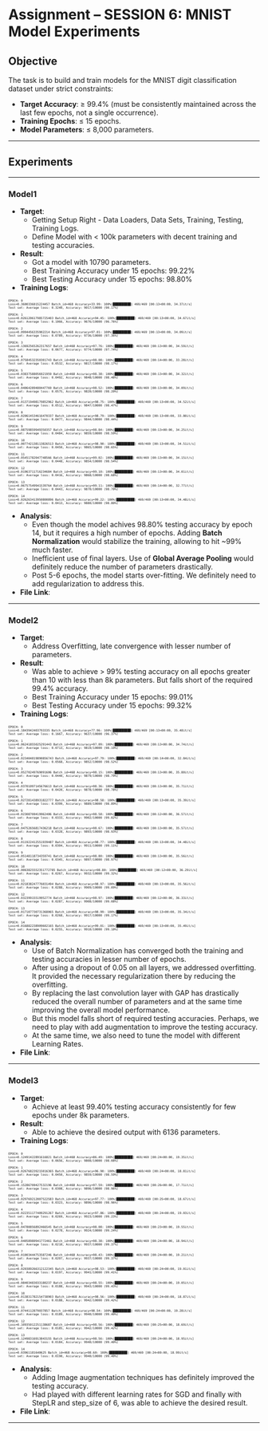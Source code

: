 # Assignment – SESSION 6: MNIST Model Experiments

## Objective

The task is to build and train models for the MNIST digit classification dataset under strict constraints:

 - **Target Accuracy**: ≥ 99.4% (must be consistently maintained across the last few epochs, not a single occurrence).
 - **Training Epochs**: ≤ 15 epochs.
 - **Model Parameters**: ≤ 8,000 parameters.


---
## Experiments
---
### Model1
 - **Target**:
    - Getting Setup Right - Data Loaders, Data Sets, Training, Testing, Training Logs. 
    - Define Model with < 100k parameters with decent training and testing accuracies.
 - **Result**:
    - Got a model with 10790 parameters.
    - Best Training Accuracy under 15 epochs: 99.22%
    - Best Testing Accuracy under 15 epochs: 98.80%
 - **Training Logs**:
<pre style="font-size:6px;">
EPOCH: 0
Loss=0.3600336015224457 Batch_id=468 Accuracy=33.99: 100%|██████████| 469/469 [00:13<00:00, 34.37it/s]
Test set: Average loss: 0.3240, Accuracy: 9017/10000 (90.17%)

EPOCH: 1
Loss=0.026120617985725403 Batch_id=468 Accuracy=94.45: 100%|██████████| 469/469 [00:13<00:00, 34.67it/s]
Test set: Average loss: 0.1066, Accuracy: 9676/10000 (96.76%)

EPOCH: 2
Loss=0.0994456335902214 Batch_id=468 Accuracy=97.01: 100%|██████████| 469/469 [00:13<00:00, 34.09it/s]
Test set: Average loss: 0.0789, Accuracy: 9736/10000 (97.36%)

EPOCH: 3
Loss=0.13692565262317657 Batch_id=468 Accuracy=97.76: 100%|██████████| 469/469 [00:13<00:00, 34.59it/s]
Test set: Average loss: 0.0677, Accuracy: 9774/10000 (97.74%)

EPOCH: 4
Loss=0.07584532350301743 Batch_id=468 Accuracy=98.08: 100%|██████████| 469/469 [00:14<00:00, 33.28it/s]
Test set: Average loss: 0.0532, Accuracy: 9817/10000 (98.17%)

EPOCH: 5
Loss=0.03837588056921959 Batch_id=468 Accuracy=98.38: 100%|██████████| 469/469 [00:13<00:00, 34.32it/s]
Test set: Average loss: 0.0492, Accuracy: 9848/10000 (98.48%)

EPOCH: 6
Loss=0.04064289480447769 Batch_id=468 Accuracy=98.52: 100%|██████████| 469/469 [00:13<00:00, 34.09it/s]
Test set: Average loss: 0.0575, Accuracy: 9820/10000 (98.20%)

EPOCH: 7
Loss=0.013719498179852962 Batch_id=468 Accuracy=98.75: 100%|██████████| 469/469 [00:13<00:00, 34.52it/s]
Test set: Average loss: 0.0512, Accuracy: 9847/10000 (98.47%)

EPOCH: 8
Loss=0.020614534616470337 Batch_id=468 Accuracy=98.79: 100%|██████████| 469/469 [00:13<00:00, 33.80it/s]
Test set: Average loss: 0.0477, Accuracy: 9844/10000 (98.44%)

EPOCH: 9
Loss=0.08759859949350357 Batch_id=468 Accuracy=98.84: 100%|██████████| 469/469 [00:13<00:00, 34.25it/s]
Test set: Average loss: 0.0484, Accuracy: 9859/10000 (98.59%)

EPOCH: 10
Loss=0.007742138113826513 Batch_id=468 Accuracy=98.90: 100%|██████████| 469/469 [00:13<00:00, 34.51it/s]
Test set: Average loss: 0.0450, Accuracy: 9865/10000 (98.65%)

EPOCH: 11
Loss=0.05451782047748566 Batch_id=468 Accuracy=99.02: 100%|██████████| 469/469 [00:13<00:00, 34.15it/s]
Test set: Average loss: 0.0448, Accuracy: 9854/10000 (98.54%)

EPOCH: 12
Loss=0.01963711716234684 Batch_id=468 Accuracy=99.10: 100%|██████████| 469/469 [00:13<00:00, 34.01it/s]
Test set: Average loss: 0.0416, Accuracy: 9868/10000 (98.68%)

EPOCH: 13
Loss=0.06757549941539764 Batch_id=468 Accuracy=99.11: 100%|██████████| 469/469 [00:14<00:00, 32.77it/s]
Test set: Average loss: 0.0443, Accuracy: 9870/10000 (98.70%)

EPOCH: 14
Loss=0.026263413950800896 Batch_id=468 Accuracy=99.22: 100%|██████████| 469/469 [00:13<00:00, 34.48it/s]
Test set: Average loss: 0.0413, Accuracy: 9880/10000 (98.80%)
</pre>
 - **Analysis**:
    - Even though the model achives 98.80% testing accuracy by epoch 14, but it requires a high number of epochs. Adding **Batch Normalization** would stabilize the training, allowing to hit ~99% much faster.
    - Inefficient use of final layers. Use of **Global Average Pooling** would definitely reduce the number of parameters drastically.
    - Post 5-6 epochs, the model starts over-fitting. We definitely need to add regularization to address this.
 - **File Link**:

---
### Model2
 - **Target**:
    - Address Overfitting, late convergence with lesser number of parameters.
 - **Result**:
    - Was able to achieve > 99% testing accuracy on all epochs greater than 10 with less than 8k parameters. But falls short of the required 99.4% accuracy.
    - Best Training Accuracy under 15 epochs: 99.01%
    - Best Testing Accuracy under 15 epochs: 99.32%
 - **Training Logs**:
<pre style="font-size:6px;">
EPOCH: 0
Loss=0.1843942403793335 Batch_id=468 Accuracy=77.96: 100%|██████████| 469/469 [00:13<00:00, 35.48it/s]
Test set: Average loss: 0.1667, Accuracy: 9637/10000 (96.37%)

EPOCH: 1
Loss=0.06241855025291443 Batch_id=468 Accuracy=97.09: 100%|██████████| 469/469 [00:13<00:00, 34.74it/s]
Test set: Average loss: 0.0713, Accuracy: 9819/10000 (98.19%)

EPOCH: 2
Loss=0.023404819890856743 Batch_id=468 Accuracy=97.79: 100%|██████████| 469/469 [00:14<00:00, 32.84it/s]
Test set: Average loss: 0.0568, Accuracy: 9852/10000 (98.52%)

EPOCH: 3
Loss=0.05270249769091606 Batch_id=468 Accuracy=98.15: 100%|██████████| 469/469 [00:13<00:00, 35.80it/s]
Test set: Average loss: 0.0440, Accuracy: 9879/10000 (98.79%)

EPOCH: 4
Loss=0.03701097145676613 Batch_id=468 Accuracy=98.36: 100%|██████████| 469/469 [00:13<00:00, 35.71it/s]
Test set: Average loss: 0.0420, Accuracy: 9878/10000 (98.78%)

EPOCH: 5
Loss=0.027281438931822777 Batch_id=468 Accuracy=98.58: 100%|██████████| 469/469 [00:13<00:00, 35.39it/s]
Test set: Average loss: 0.0399, Accuracy: 9889/10000 (98.89%)

EPOCH: 6
Loss=0.02308700419962406 Batch_id=468 Accuracy=98.58: 100%|██████████| 469/469 [00:12<00:00, 36.57it/s]
Test set: Average loss: 0.0333, Accuracy: 9902/10000 (99.02%)

EPOCH: 7
Loss=0.04752656817436218 Batch_id=468 Accuracy=98.67: 100%|██████████| 469/469 [00:13<00:00, 35.57it/s]
Test set: Average loss: 0.0328, Accuracy: 9893/10000 (98.93%)

EPOCH: 8
Loss=0.011922412551939487 Batch_id=468 Accuracy=98.77: 100%|██████████| 469/469 [00:13<00:00, 34.48it/s]
Test set: Average loss: 0.0304, Accuracy: 9911/10000 (99.11%)

EPOCH: 9
Loss=0.05148118734359741 Batch_id=468 Accuracy=98.80: 100%|██████████| 469/469 [00:13<00:00, 35.56it/s]
Test set: Average loss: 0.0345, Accuracy: 9897/10000 (98.97%)

EPOCH: 10
Loss=0.0063825552351772785 Batch_id=468 Accuracy=98.80: 100%|██████████| 469/469 [00:12<00:00, 36.29it/s]
Test set: Average loss: 0.0267, Accuracy: 9932/10000 (99.32%)

EPOCH: 11
Loss=0.021838247776031494 Batch_id=468 Accuracy=98.97: 100%|██████████| 469/469 [00:13<00:00, 35.56it/s]
Test set: Average loss: 0.0288, Accuracy: 9909/10000 (99.09%)

EPOCH: 12
Loss=0.03239915519952774 Batch_id=468 Accuracy=98.97: 100%|██████████| 469/469 [00:12<00:00, 36.33it/s]
Test set: Average loss: 0.0287, Accuracy: 9908/10000 (99.08%)

EPOCH: 13
Loss=0.017107730731368065 Batch_id=468 Accuracy=98.99: 100%|██████████| 469/469 [00:13<00:00, 35.34it/s]
Test set: Average loss: 0.0268, Accuracy: 9917/10000 (99.17%)

EPOCH: 14
Loss=0.016882238909602165 Batch_id=468 Accuracy=99.01: 100%|██████████| 469/469 [00:13<00:00, 35.49it/s]
Test set: Average loss: 0.0255, Accuracy: 9910/10000 (99.10%)
</pre>

 - **Analysis**:
    - Use of Batch Normalization has converged both the training and testing accuracies in lesser number of epochs.
    - After using a dropout of 0.05 on all layers, we addressed overfitting. It provided the necessary regularization there by reducing the overfitting.
    - By replacing the last convolution layer with GAP has drastically reduced the overall number of parameters and at the same time improving the overall model performance.
    - But this model falls short of required testing accuracies. Perhaps, we need to play with add augmentation to improve the testing accuracy.
    - At the same time, we also need to tune the model with different Learning Rates.
 - **File Link**:

---
### Model3
 - **Target**:
    - Achieve at least 99.40% testing accuracy consistently for few epochs under 8k parameters.
 - **Result**:
    - Able to achieve the desired output with 6136 parameters.
 - **Training Logs**:
<pre style="font-size:6px;">
EPOCH: 0
Loss=0.12491422891616821 Batch_id=468 Accuracy=86.49: 100%|██████████| 469/469 [00:24<00:00, 19.35it/s]
Test set: Average loss: 0.0656, Accuracy: 9808/10000 (98.08%)

EPOCH: 1
Loss=0.026768239215016365 Batch_id=468 Accuracy=96.90: 100%|██████████| 469/469 [00:24<00:00, 18.81it/s]
Test set: Average loss: 0.0450, Accuracy: 9859/10000 (98.59%)

EPOCH: 2
Loss=0.15286700427532196 Batch_id=468 Accuracy=97.59: 100%|██████████| 469/469 [00:26<00:00, 17.71it/s]
Test set: Average loss: 0.0308, Accuracy: 9896/10000 (98.96%)

EPOCH: 3
Loss=0.029769212007522583 Batch_id=468 Accuracy=97.77: 100%|██████████| 469/469 [00:25<00:00, 18.67it/s]
Test set: Average loss: 0.0323, Accuracy: 9896/10000 (98.96%)

EPOCH: 4
Loss=0.022351177409291267 Batch_id=468 Accuracy=97.86: 100%|██████████| 469/469 [00:24<00:00, 19.03it/s]
Test set: Average loss: 0.0269, Accuracy: 9923/10000 (99.23%)

EPOCH: 5
Loss=0.04780856892466545 Batch_id=468 Accuracy=98.08: 100%|██████████| 469/469 [00:23<00:00, 19.55it/s]
Test set: Average loss: 0.0278, Accuracy: 9924/10000 (99.24%)

EPOCH: 6
Loss=0.04058980941772461 Batch_id=468 Accuracy=98.38: 100%|██████████| 469/469 [00:24<00:00, 18.94it/s]
Test set: Average loss: 0.0210, Accuracy: 9937/10000 (99.37%)

EPOCH: 7
Loss=0.01003444753587246 Batch_id=468 Accuracy=98.43: 100%|██████████| 469/469 [00:24<00:00, 19.21it/s]
Test set: Average loss: 0.0207, Accuracy: 9937/10000 (99.37%)

EPOCH: 8
Loss=0.020389266312122345 Batch_id=468 Accuracy=98.53: 100%|██████████| 469/469 [00:24<00:00, 19.01it/s]
Test set: Average loss: 0.0197, Accuracy: 9941/10000 (99.41%)

EPOCH: 9
Loss=0.08403483033180237 Batch_id=468 Accuracy=98.55: 100%|██████████| 469/469 [00:24<00:00, 19.05it/s]
Test set: Average loss: 0.0188, Accuracy: 9943/10000 (99.43%)

EPOCH: 10
Loss=0.013831782154738903 Batch_id=468 Accuracy=98.56: 100%|██████████| 469/469 [00:24<00:00, 18.87it/s]
Test set: Average loss: 0.0188, Accuracy: 9942/10000 (99.42%)

EPOCH: 11
Loss=0.0744112879037857 Batch_id=468 Accuracy=98.54: 100%|██████████| 469/469 [00:24<00:00, 19.28it/s]
Test set: Average loss: 0.0189, Accuracy: 9940/10000 (99.40%)

EPOCH: 12
Loss=0.10935012251138687 Batch_id=468 Accuracy=98.56: 100%|██████████| 469/469 [00:25<00:00, 18.69it/s]
Test set: Average loss: 0.0185, Accuracy: 9942/10000 (99.42%)

EPOCH: 13
Loss=0.12498316913843155 Batch_id=468 Accuracy=98.56: 100%|██████████| 469/469 [00:24<00:00, 18.95it/s]
Test set: Average loss: 0.0184, Accuracy: 9940/10000 (99.40%)

EPOCH: 14
Loss=0.03961181640625 Batch_id=468 Accuracy=98.60: 100%|██████████| 469/469 [00:24<00:00, 18.99it/s]
Test set: Average loss: 0.0190, Accuracy: 9940/10000 (99.40%)
</pre>
 - **Analysis**:
    - Adding Image augmentation techniques has definitely improved the testing accuracy.
    - Had played with different learning rates for SGD and finally with StepLR and step_size of 6, was able to achieve the desired result.
 - **File Link**:

---